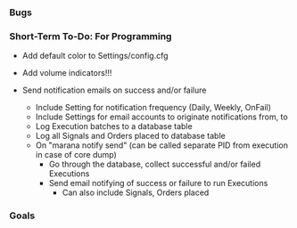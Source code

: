 ﻿### Bugs


### Short-Term To-Do: For Programming
- Add default color to Settings/config.cfg
  
- Add volume indicators!!!

- Send notification emails on success and/or failure
  - Include Setting for notification frequency (Daily, Weekly, OnFail)
  - Include Settings for email accounts to originate notifications from, to
  - Log Execution batches to a database table
  - Log all Signals and Orders placed to database table
  - On "marana notify send" (can be called separate PID from execution in case of core dump)
    - Go through the database, collect successful and/or failed Executions
    - Send email notifying of success or failure to run Executions
      - Can also include Signals, Orders placed


### Goals